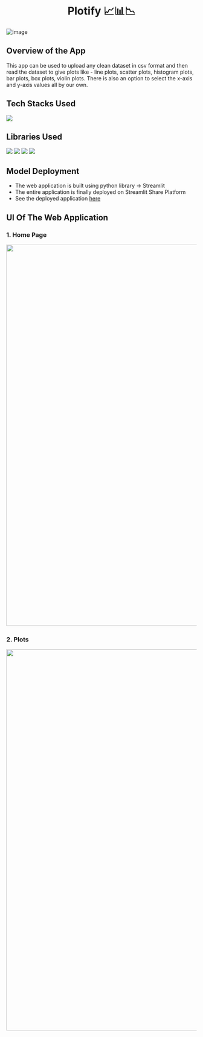 <h1 align="center">
             Plotify 📈📊📉
</h1>

![image](https://user-images.githubusercontent.com/78029145/163700890-196af6cc-2824-421f-9be3-0c3556d403ae.png)

## Overview of the App

This app can be used to upload any clean dataset in csv format and then read the dataset to give plots like - line plots, scatter plots, histogram plots, bar plots, box plots, violin plots. There is also an option to select the x-axis and y-axis values all by our own.

## Tech Stacks Used

<img src="https://img.shields.io/badge/python%20-%2314354C.svg?&style=for-the-badge&logo=python&logoColor=white"/>

## Libraries Used

<img src="https://img.shields.io/badge/numpy%20-%2314354C.svg?&style=for-the-badge&logo=numpy&logoColor=white"/> <img src="https://img.shields.io/badge/pandas%20-%2314354C.svg?&style=for-the-badge&logo=pandas&logoColor=white"/> <img src="https://img.shields.io/badge/plotly%20-%2314354C.svg?&style=for-the-badge&logo=plotly&logoColor=white"/> <img src="https://img.shields.io/badge/streamlit%20-%2314354C.svg?&style=for-the-badge&logo=streamlit&logoColor=white"/> 

## Model Deployment

- The web application is built using python library -> Streamlit
- The entire application is finally deployed on Streamlit Share Platform
- See the deployed application [here](https://plotify-data.streamlit.app/)

## UI Of The Web Application

### 1. Home Page
<pre>
<img src="https://user-images.githubusercontent.com/78029145/163700926-c86ad398-8903-4ed6-987c-337eaf8bcc2c.png" width="1010"> <img src="https://user-images.githubusercontent.com/78029145/163700945-a06bc83f-f32e-4ec3-bdd5-2f6b2c9f7781.png" width="1010">
</pre>

### 2. Plots
<pre>
<img src="https://user-images.githubusercontent.com/78029145/167254464-c0f619dd-562d-4d6d-9b1b-7dcfcf2171a0.png" width="1010"> <img src="https://user-images.githubusercontent.com/78029145/167254518-c9ca3f83-f5e9-42af-badc-77bc767d882f.png" width="1010"> <img src="https://user-images.githubusercontent.com/78029145/167254566-4111fa14-dc7a-4924-a936-2c39fc9b35d5.png" width="1010"> <img src="https://user-images.githubusercontent.com/78029145/167254666-808860e5-4845-4383-bc91-8eb53661fb23.png" width="1010"> <img src="https://user-images.githubusercontent.com/78029145/167254741-acd10b2e-6e11-40fc-b61f-d19de80e7745.png" width="1010"> <img src="https://user-images.githubusercontent.com/78029145/167254775-f8f20269-d9bd-492a-a705-e1a822c65796.png" width="1010"> 
</pre>
